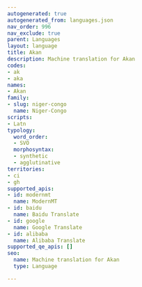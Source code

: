 ```yaml
---
autogenerated: true
autogenerated_from: languages.json
nav_order: 996
nav_exclude: true
parent: Languages
layout: language
title: Akan
description: Machine translation for Akan
codes:
- ak
- aka
names:
- Akan
family:
- slug: niger-congo
  name: Niger-Congo
scripts:
- Latn
typology:
  word_order:
  - SVO
  morphosyntax:
  - synthetic
  - agglutinative
territories:
- ci
- gh
supported_apis:
- id: modernmt
  name: ModernMT
- id: baidu
  name: Baidu Translate
- id: google
  name: Google Translate
- id: alibaba
  name: Alibaba Translate
supported_qe_apis: []
seo:
  name: Machine translation for Akan
  type: Language

---
```


